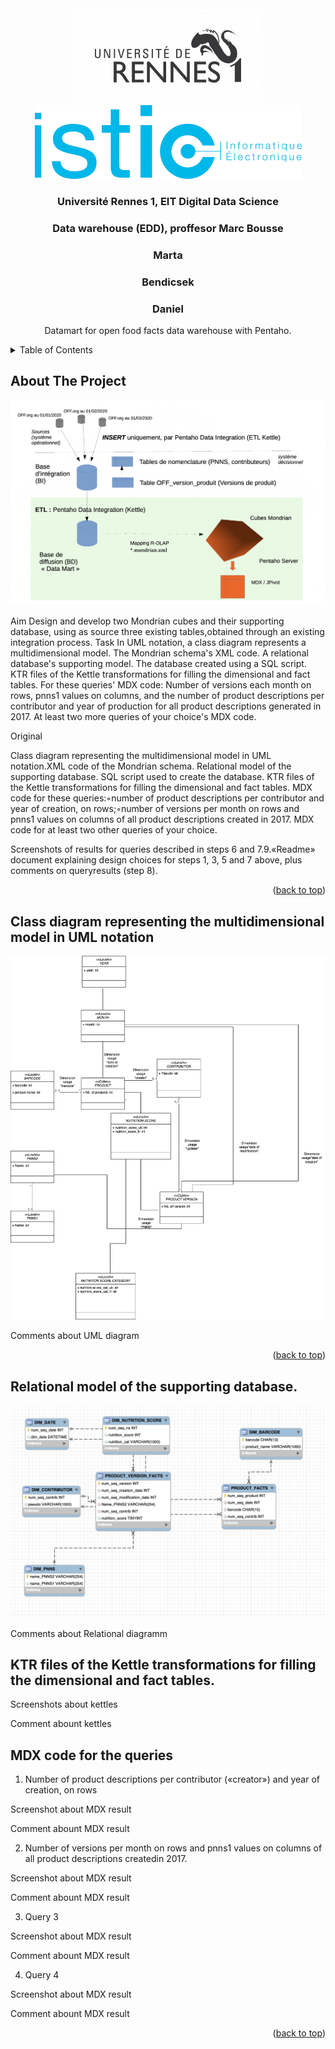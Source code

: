 <div align="center">
    <img src="unirennes1.png" alt="Logo">
    <br>
     <img src="istic1ren.png" alt="Logo">

  <h3 align="center">Université Rennes 1, EIT Digital Data Science </h3>
  <h3 align="center"> Data warehouse (EDD), proffesor Marc Bousse </h3>
  <h3 align="center">  Marta  </h3>
  <h3 align="center">  Bendicsek  </h3>
  <h3 align="center">  Daniel  </h3>
  
  <p align="center">
    Datamart for open food facts data warehouse with Pentaho.
  </p>
</div>



<details>
  <summary>Table of Contents</summary>
  <ol>
    <li>
      <a href="#about-the-project">About The Project</a></li>
        <li><a href="#class-diagram-representing-the-multidimensional-model-in-uml-notation">Class diagram representing the multidimensional model in UML notation
</a></li>
    <li>
      <a href="href="#relational-model-of-the-supporting-database">Relational model of the supporting database.</a>
      </li>
        <li><a href="#mdx-code-for-these-queries">MDX code for these queries</a></li>
    <li><a href="#usage">MDX code for at least two other queries of your choice.</a></li>
  </ol>
</details>



<!-- ABOUT THE PROJECT -->
## About The Project

![Product Name Screen Shot][product-screenshot]
                                  
Aim
Design and develop two Mondrian cubes and their supporting database, using as source three existing tables,obtained     through     an     existing integration process.
Task
In UML notation, a class diagram represents a multidimensional model. The Mondrian schema's XML code. A relational database's supporting model. The database created using a SQL script. KTR files of the Kettle transformations for filling the dimensional and fact tables. For these queries' MDX code: Number of versions each month on rows, pnns1 values on columns, and the number of product descriptions per contributor and year of production for all product descriptions generated in 2017. At least two more queries of your choice's MDX code.


Original

Class diagram representing the multidimensional model in UML notation.XML code of the Mondrian schema. Relational model of the supporting database. SQL script used to create the database. KTR files of the Kettle transformations for filling the dimensional and fact tables. MDX code for these queries:◦number of product descriptions per contributor  and year of creation, on rows;◦number of versions per month on rows and pnns1 values on columns of all product descriptions created in 2017. MDX code for at least two other queries of your choice.

Screenshots of results for queries described in steps 6 and 7.9.«Readme» document explaining design choices for steps 1, 3, 5 and 7 above, plus comments on queryresults (step 8).


<p align="right">(<a href="#readme-top">back to top</a>)</p>



## Class diagram representing the multidimensional model in UML notation

![UML Screen Shot][uml-screenshot]

Comments about UML diagram


<p align="right">(<a href="#readme-top">back to top</a>)</p>



<!-- GETTING STARTED -->
## Relational model of the supporting database.

![Relational Screen Shot][sql-screenshot]

Comments about Relational diagramm


## KTR files of the Kettle transformations for filling the dimensional and fact tables.

Screenshots about kettles

Comment abount kettles

## MDX code for the queries

1. Number of product descriptions per contributor («creator») and year of creation, on rows

Screenshot about MDX result

Comment abount MDX result

2. Number of versions per month on rows and pnns1 values on columns of all product descriptions createdin 2017.

Screenshot about MDX result

Comment abount MDX result

3. Query 3

Screenshot about MDX result

Comment abount MDX result

4. Query 4

Screenshot about MDX result

Comment abount MDX result

<p align="right">(<a href="#readme-top">back to top</a>)</p>


[product-screenshot]: screenshot.png
[uml-screenshot]: UML_OpenFoodFacts.png
[sql-screenshot]: SQL_Relational.png

